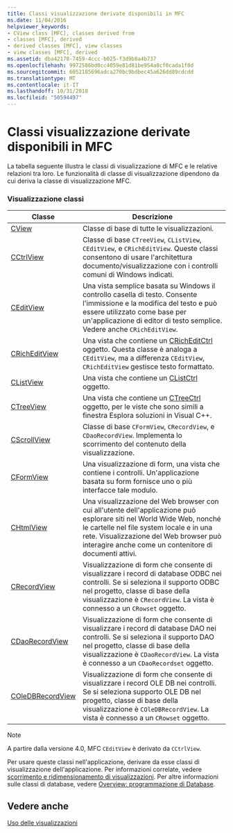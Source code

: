 ```yaml
---
title: Classi visualizzazione derivate disponibili in MFC
ms.date: 11/04/2016
helpviewer_keywords:
- CView class [MFC], classes derived from
- classes [MFC], derived
- derived classes [MFC], view classes
- view classes [MFC], derived
ms.assetid: dba42178-7459-4ccc-b025-f3d9b8a4b737
ms.openlocfilehash: 9972586bd0cc4059e81d81be954a8cf0cada1f0d
ms.sourcegitcommit: 6052185696adca270bc9bdbec45a626dd89cdcdd
ms.translationtype: MT
ms.contentlocale: it-IT
ms.lasthandoff: 10/31/2018
ms.locfileid: "50594497"
---
```

# <a name="derived-view-classes-available-in-mfc"></a>Classi visualizzazione derivate disponibili in MFC

La tabella seguente illustra le classi di visualizzazione di MFC e le relative relazioni tra loro. Le funzionalità di classe di visualizzazione dipendono da cui deriva la classe di visualizzazione MFC.

### <a name="view-classes"></a>Visualizzazione classi

|Classe|Descrizione|
|-----------|-----------------|
|[CView](../mfc/reference/cview-class.md)|Classe di base di tutte le visualizzazioni.|
|[CCtrlView](../mfc/reference/cctrlview-class.md)|Classe di base `CTreeView`, `CListView`, `CEditView`, e `CRichEditView`. Queste classi consentono di usare l'architettura documento/visualizzazione con i controlli comuni di Windows indicati.|
|[CEditView](../mfc/reference/ceditview-class.md)|Una vista semplice basata su Windows il controllo casella di testo. Consente l'immissione e la modifica del testo e può essere utilizzato come base per un'applicazione di editor di testo semplice. Vedere anche `CRichEditView`.|
|[CRichEditView](../mfc/reference/cricheditview-class.md)|Una vista che contiene un [CRichEditCtrl](../mfc/reference/cricheditctrl-class.md) oggetto. Questa classe è analoga a `CEditView`, ma a differenza `CEditView`, `CRichEditView` gestisce testo formattato.|
|[CListView](../mfc/reference/clistview-class.md)|Una vista che contiene un [CListCtrl](../mfc/reference/clistctrl-class.md) oggetto.|
|[CTreeView](../mfc/reference/ctreeview-class.md)|Una vista che contiene un [CTreeCtrl](../mfc/reference/ctreectrl-class.md) oggetto, per le viste che sono simili a finestra Esplora soluzioni in Visual C++.|
|[CScrollView](../mfc/reference/cscrollview-class.md)|Classe di base `CFormView`, `CRecordView`, e `CDaoRecordView`. Implementa lo scorrimento del contenuto della visualizzazione.|
|[CFormView](../mfc/reference/cformview-class.md)|Una visualizzazione di form, una vista che contiene i controlli. Un'applicazione basata su form fornisce uno o più interfacce tale modulo.|
|[CHtmlView](../mfc/reference/chtmlview-class.md)|Una visualizzazione del Web browser con cui all'utente dell'applicazione può esplorare siti nel World Wide Web, nonché le cartelle nel file system locale e in una rete. Visualizzazione del Web browser può interagire anche come un contenitore di documenti attivi.|
|[CRecordView](../mfc/reference/crecordview-class.md)|Visualizzazione di form che consente di visualizzare i record di database ODBC nei controlli. Se si seleziona il supporto ODBC nel progetto, classe di base della visualizzazione è `CRecordView`. La vista è connesso a un `CRowset` oggetto.|
|[CDaoRecordView](../mfc/reference/cdaorecordview-class.md)|Visualizzazione di form che consente di visualizzare i record di database DAO nei controlli. Se si seleziona il supporto DAO nel progetto, classe di base della visualizzazione è `CDaoRecordView`. La vista è connesso a un `CDaoRecordset` oggetto.|
|[COleDBRecordView](../mfc/reference/coledbrecordview-class.md)|Visualizzazione di form che consente di visualizzare i record OLE DB nei controlli. Se si seleziona supporto OLE DB nel progetto, classe di base della visualizzazione è `COleDBRecordView`. La vista è connesso a un `CRowset` oggetto.|

> [!NOTE]
>  A partire dalla versione 4.0, MFC `CEditView` è derivato da `CCtrlView`.

Per usare queste classi nell'applicazione, derivare da esse classi di visualizzazione dell'applicazione. Per informazioni correlate, vedere [scorrimento e ridimensionamento di visualizzazioni](../mfc/scrolling-and-scaling-views.md). Per altre informazioni sulle classi di database, vedere [Overview: programmazione di Database](../data/data-access-programming-mfc-atl.md).

## <a name="see-also"></a>Vedere anche

[Uso delle visualizzazioni](../mfc/using-views.md)

